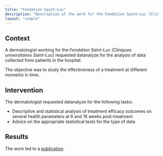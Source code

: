 ```yaml
---
title: "Fondation Saint-Luc"
description: "Description of the work for the Fondation Saint-Luc (Cliniques universitaires Saint-Luc)"
layout: "simple"
---
```


## Context

A dermatologist working for the *Fondation Saint-Luc (Cliniques universitaires Saint-Luc)* requested datanalyze for the analysis of data collected from patients in the hospital.

The objective was to study the effectiveness of a treatment at different moments in time.

## Intervention

The dermatologist requested datanalyze for the following tasks:

- Descriptive and statistical analysis of treatment efficacy outcomes on several health parameters at 6 and 16 weeks post-treatment
- Advice on the appropriate statistical tests for the type of data

## Results

The work led to a [publication](https://link.springer.com/article/10.1007/s40261-023-01258-7).